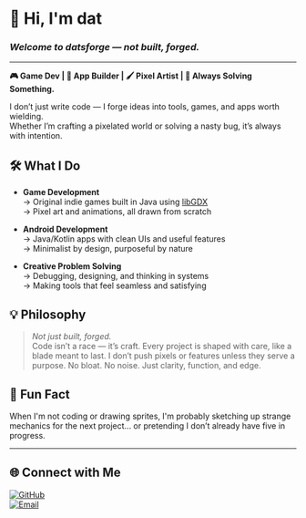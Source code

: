 # 👋 Hi, I'm **dat**  
### _Welcome to datsforge — not built, forged._

---

**🎮 Game Dev  | 📱 App Builder  |  🖌️ Pixel Artist   | 🧩 Always Solving Something.**

I don’t just write code — I forge ideas into tools, games, and apps worth wielding.  
Whether I’m crafting a pixelated world or solving a nasty bug, it’s always with intention.

## 🛠️ What I Do

- **Game Development**  
  → Original indie games built in Java using [libGDX](https://libgdx.com/)  
  → Pixel art and animations, all drawn from scratch

- **Android Development**  
  → Java/Kotlin apps with clean UIs and useful features  
  → Minimalist by design, purposeful by nature

- **Creative Problem Solving**  
  → Debugging, designing, and thinking in systems  
  → Making tools that feel seamless and satisfying

## 💡 Philosophy

> _Not just built, forged._  
> Code isn’t a race — it’s craft. Every project is shaped with care, like a blade meant to last. I don’t push pixels or features unless they serve a purpose. No bloat. No noise. Just clarity, function, and edge.

## 🎲 Fun Fact

When I'm not coding or drawing sprites, I'm probably sketching up strange mechanics for the next project... or pretending I don’t already have five in progress.

---

## 🌐 Connect with Me

[![GitHub](https://img.shields.io/badge/GitHub-datsforge-181717?style=flat&logo=github)](https://github.com/datsforge)  
[![Email](https://img.shields.io/badge/Email-contact@datsforge.com-D14836?style=flat&logo=gmail)](mailto:contact@datsforge.com)

